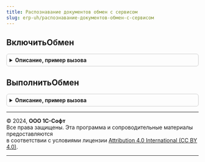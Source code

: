 ```yaml
---
title: Распознавание документов обмен с сервисом
slug: erp-uh/распознавание-документов-обмен-с-сервисом
---
```



## ВключитьОбмен
<details style="margin: 1em 0; padding: 0.5em; border: 1px solid #ccc; border-radius: 6px;">

<summary style="font-weight: bold; cursor: pointer;">Описание, пример вызова</summary>

```bsl

Процедура ВключитьОбмен() Экспорт
```

Пример вызова
```bsl
РаспознаваниеДокументовОбменССервисом.ВключитьОбмен() 
```
</details>

## ВыполнитьОбмен
<details style="margin: 1em 0; padding: 0.5em; border: 1px solid #ccc; border-radius: 6px;">

<summary style="font-weight: bold; cursor: pointer;">Описание, пример вызова</summary>

```bsl

Процедура ВыполнитьОбмен() Экспорт
```

Пример вызова
```bsl
РаспознаваниеДокументовОбменССервисом.ВыполнитьОбмен() 
```
</details>

---

© 2024, **ООО 1С-Софт**  
Все права защищены. Эта программа и сопроводительные материалы предоставляются  
в соответствии с условиями лицензии [Attribution 4.0 International (CC BY 4.0)](https://creativecommons.org/licenses/by/4.0/legalcode).

---
